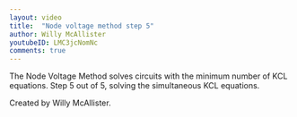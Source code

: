 ```yaml
---
layout: video
title:  "Node voltage method step 5"
author: Willy McAllister
youtubeID: LMC3jcNomNc
comments: true
---
```


The Node Voltage Method solves circuits with the minimum number of KCL equations. Step 5 out of 5, solving the simultaneous KCL equations. 

Created by Willy McAllister.
